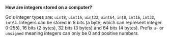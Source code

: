 **How are integers stored on a computer?**

Go's integer types are: `uint8`, `uint16`, `uint32`, `uint64`, `int8`, `int16`, `int32`, `int64`. Integers can be stored in 8 bits (a byte, which can represent integer 0-255), 16 bits (2 bytes), 32 bits (3 bytes) and 64 bits (4 bytes). Prefix `u-` or `unsigned` meaning integers can only be 0 and positive numbers. 